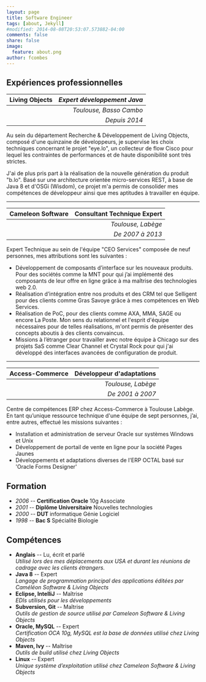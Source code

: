 ```yaml
---
layout: page
title: Software Engineer
tags: [about, Jekyll]
#modified: 2014-08-08T20:53:07.573882-04:00
comments: false
share: false
image:
  feature: about.png
author: fcombes
---
```

## Expériences professionnelles

| Living Objects | *Expert développement Java*	|
|:---------------|-----------------------------:|
|	 			 | *Toulouse, Basso Cambo*		|
|	 			 | *Depuis 2014* 				|

Au sein du département Recherche & Développement de Living Objects, composé d'une quinzaine de développeurs, je
supervise les choix techniques concernant le projet "eye.lo", un collecteur de flow Cisco pour lequel les contraintes
de performances et de haute disponibilité sont très strictes.

J'ai de plus pris part à la réalisation de la nouvelle génération du produit "b.lo". Basé sur une architecture orientée
micro-services REST, à base de Java 8 et d'OSGi (Wisdom), ce projet m'a permis de consolider mes compétences de
développeur ainsi que mes aptitudes à travailler en équipe.

------

| Cameleon Software | Consultant Technique Expert	|
|:------------------|------------------------------:|
|	 			 	| *Toulouse, Labège*			|
|	 			 	| *De 2007 à 2013* 				|

Expert Technique au sein de l'équipe "CEO Services" composée de neuf personnes, mes attributions sont les suivantes :

* Développement de composants d’interface sur les nouveaux produits. Pour des sociétés comme la MNT pour qui j’ai 
implémenté des composants de leur offre en ligne grâce à ma maîtrise des technologies web 2.0.
* Réalisation d’intégration entre nos produits et des CRM tel que Selligent pour des clients comme Gras Savoye grâce à 
mes compétences en Web Services.
* Réalisation de PoC, pour des clients comme AXA, MMA, SAGE ou encore La Poste. Mon sens du relationnel et l'esprit 
d'équipe nécessaires pour de telles réalisations, m'ont permis de présenter des concepts aboutis à des clients 
convaincus.
* Missions à l’étranger pour travailler avec notre équipe à Chicago sur des projets SaS comme Clear Channel et 
Crystal Rock pour qui j'ai développé des interfaces avancées de configuration de produit.

------

| Access-Commerce 	| Développeur d'adaptations		|
|:------------------|------------------------------:|
|	 			 	| *Toulouse, Labège*			|
|	 			 	| *De 2001 à 2007* 				|

Centre de compétences ERP chez Access-Commerce à Toulouse Labège. En tant qu’unique ressource technique d'une équipe 
de sept personnes, j’ai, entre autres, effectué les missions suivantes :

* Installation et administration de serveur Oracle sur systèmes Windows et Unix
* Développement de portail de vente en ligne pour la société Pages Jaunes
* Développements et adaptations diverses de l'ERP OCTAL basé sur 'Oracle Forms Designer'

## Formation

* *2006* -- **Certification Oracle** 10g Associate
* *2001* -- **Diplôme Universitaire** Nouvelles technologies
* *2000* -- **DUT** informatique Génie Logiciel
* *1998* -- **Bac S** Spécialité Biologie

## Compétences

* **Anglais** -- Lu, écrit et parlé<br/>
*Utilisé lors des mes déplacements aux USA et durant les réunions de cadrage avec les clients étrangers.*
* **Java 8** -- Expert<br/>
*Langage de programmation principal des applications éditées par Caméléon Software & Living Objects*
* **Eclipse, IntelliJ** -- Maîtrise<br/>
*EDIs utilisés pour les développements*
* **Subversion, Git** -- Maîtrise<br/>
*Outils de gestion de source utilisé par Cameleon Software & Living Objects*
* **Oracle, MySQL** -- Expert<br/>
*Certification OCA 10g, MySQL est la base de données utilisé chez Living Objects*
* **Maven, Ivy** -- Maîtrise<br/>
*Outils de build utilisé chez Living Objects*
* **Linux** -- Expert<br/>
*Unique système d’exploitation utilisé chez Cameleon Software & Living Objects*

